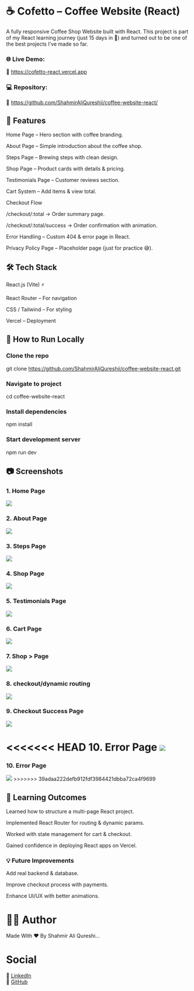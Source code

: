 # ☕ Cofetto – Coffee Website (React)

A fully responsive Coffee Shop Website built with React.
This project is part of my React learning journey (just 15 days in 🚀) and turned out to be one of the best projects I’ve made so far.

### 🌐 Live Demo:<br>
🔗 https://cofetto-react.vercel.app
### 💻 Repository: 
🔗 https://github.com/ShahmirAliQureshii/coffee-website-react/

## 📌 Features

Home Page – Hero section with coffee branding.

About Page – Simple introduction about the coffee shop.

Steps Page – Brewing steps with clean design.

Shop Page – Product cards with details & pricing.

Testimonials Page – Customer reviews section.

Cart System – Add items & view total.

Checkout Flow

/checkout/:total → Order summary page.

/checkout/:total/success → Order confirmation with animation.

Error Handling – Custom 404 & error page in React.

Privacy Policy Page – Placeholder page (just for practice 😅).

## 🛠️ Tech Stack

React.js (Vite) ⚡

React Router – For navigation

CSS / Tailwind – For styling

Vercel – Deployment

## 🚀 How to Run Locally

### Clone the repo
git clone https://github.com/ShahmirAliQureshii/coffee-website-react.git

### Navigate to project
cd coffee-website-react

### Install dependencies
npm install

### Start development server
npm run dev

## 📷 Screenshots
### 1. Home Page
<img src='/public/WebsiteImgs/home.png' />

### 2. About Page
<img src='/public/WebsiteImgs/about.png' />

### 3. Steps Page
<img src='/public/WebsiteImgs/steps.png' />

### 4. Shop Page 
<img src='/public/WebsiteImgs/shop.png' />

### 5. Testimonials Page
<img src='/public/WebsiteImgs/testimonials.png' />

### 6. Cart Page
<img src='/public/WebsiteImgs/cart.png' />

### 7. Shop > Page
<img src='/public/WebsiteImgs/product.png' />

### 8. checkout/dynamic routing
<img src='/public/WebsiteImgs/checkout.png' />

### 9. Checkout Success Page
<img src='/public/WebsiteImgs/success.png' />

<<<<<<< HEAD
10. Error Page
<img src='/public/WebsiteImgs/error .png' />
=======
### 10. Error Page
<img src='/public/WebsiteImgs/error.png' />
>>>>>>> 39adaa222defb912fdf3984421dbba72ca4f9699

## 📖 Learning Outcomes

Learned how to structure a multi-page React project.

Implemented React Router for routing & dynamic params.

Worked with state management for cart & checkout.

Gained confidence in deploying React apps on Vercel.

### 💡 Future Improvements

Add real backend & database.

Improve checkout process with payments.

Enhance UI/UX with better animations.

# 👨‍💻 Author
Made With ❤️ By Shahmir Ali Qureshi...

# Social
🔗 [LinkedIn](https://www.linkedin.com/in/shahmir-qureshi-162200252)<br>
🔗 [GitHub](https://github.com/ShahmirAliQureshii/)

